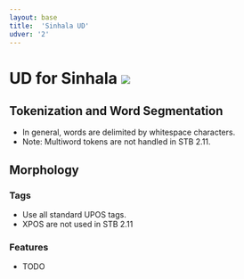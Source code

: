 ```yaml
---
layout: base
title:  'Sinhala UD'
udver: '2'
---
```


# UD for Sinhala <span class="flagspan"><img class="flag" src="../../flags/svg/LK.svg" /></span>

## Tokenization and Word Segmentation

* In general, words are delimited by whitespace characters. 
* Note: Multiword tokens are not handled in STB 2.11.

## Morphology

### Tags

* Use all standard UPOS tags.
* XPOS are not used in STB 2.11

### Features

* TODO

